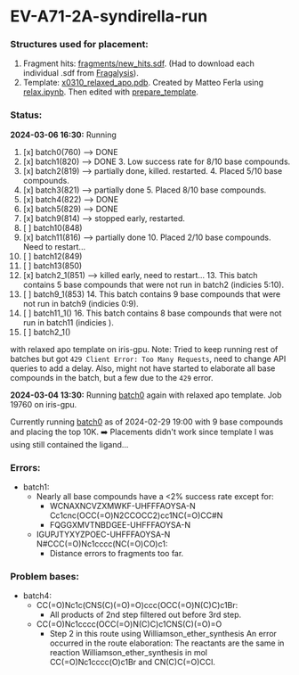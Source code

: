 # EV-A71-2A-syndirella-run

### Structures used for placement:
1. Fragment hits: [fragments/new_hits.sdf](fragments/new_hits.sdf). (Had to download each individual .sdf from [Fragalysis](https://fragalysis.xchem.diamond.ac.uk/viewer/react/preview/target/A71EV2A/tas/lb32627-66)).
2. Template: [x0310_relaxed_apo.pdb](fragments/x0310_relaxed_apo.pdb). Created by Matteo Ferla using [relax.ipynb](https://github.com/matteoferla/EV-A71-2A-elaborations/blob/main/iteration-2/code/relax.ipynb). 
Then edited with [prepare_template](notebooks/prepare_template.ipynb).

### Status:
**2024-03-06 16:30:** Running 

1. [x] batch0(760) --> DONE
2. [x] batch1(820) --> DONE
   3. Low success rate for 8/10 base compounds.
3. [x] batch2(819) --> partially done, killed. restarted.
   4. Placed 5/10 base compounds.
4. [x] batch3(821) --> partially done
   5. Placed 8/10 base compounds.
5. [x] batch4(822) --> DONE
6. [x] batch5(829) --> DONE
7. [x] batch9(814) --> stopped early, restarted.
8. [ ] batch10(848)
9. [x] batch11(816) --> partially done
   10. Placed 2/10 base compounds. Need to restart...
10. [ ] batch12(849)
11. [ ] batch13(850)
12. [x] batch2_1(851) --> killed early, need to restart...
    13. This batch contains 5 base compounds that were not run in batch2 (indicies 5:10).
13. [ ] batch9_1(853)
    14. This batch contains 9 base compounds that were not run in batch9 (indicies 0:9).
15. [ ] batch11_1()
    16. This batch contains 8 base compounds that were not run in batch11 (indicies ).
17. [ ] batch2_1()

with relaxed apo template on iris-gpu. 
Note: Tried to keep running rest of batches but got `429 Client Error: Too Many Requests`, need to change API
queries to add a delay. Also, might not have started to elaborate all base compounds in the batch, but a few due to the 
`429` error.

**2024-03-04 13:30:** Running [batch0](batches/batch0.csv) again with relaxed apo template. Job 19760 on iris-gpu. 

Currently running [batch0](batches/batch0.csv) as of 2024-02-29 19:00 with 9 base compounds and placing the top 10K.
➡️ Placements didn't work since template I was using still contained the ligand...

### Errors:

- batch1:
  - Nearly all base compounds have a <2% success rate except for:
    - WCNAXNCVZXMWKF-UHFFFAOYSA-N Cc1cnc(OCC(=O)N2CCOCC2)cc1NC(=O)CC#N
    - FQGGXMVTNBDGEE-UHFFFAOYSA-N 
  - IGUPJTYXYZPOEC-UHFFFAOYSA-N N#CCC(=O)Nc1cccc(NC(=O)CO)c1:
    - Distance errors to fragments too far.
  
### Problem bases:
- batch4:
  - CC(=O)Nc1c(CNS(C)(=O)=O)ccc(OCC(=O)N(C)C)c1Br:
    - All products of 2nd step filtered out before 3rd step.
  - CC(=O)Nc1cccc(OCC(=O)N(C)C)c1CNS(C)(=O)=O
    - Step 2 in this route using Williamson_ether_synthesis
An error occurred in the route elaboration: The reactants are the same in reaction Williamson_ether_synthesis in mol CC(=O)Nc1cccc(O)c1Br and CN(C)C(=O)CCl.